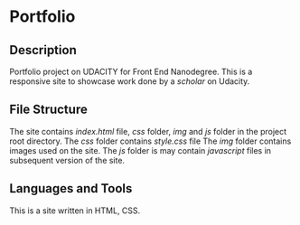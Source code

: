 # Portfolio

## Description
Portfolio project on UDACITY for Front End Nanodegree. This is a responsive site to showcase work done by a _scholar_ on Udacity.

## File Structure
The site contains _index.html_ file, _css_ folder, _img_ and _js_ folder in the project root directory. 
The _css_ folder contains _style.css_ file
The _img_ folder contains images used on the site.
The _js_ folder is may contain _javascript_ files in subsequent version of the site.

## Languages and Tools
This is a site written in HTML, CSS.
